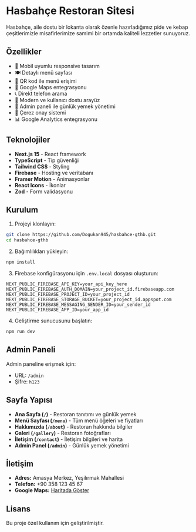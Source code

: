 # Hasbahçe Restoran Sitesi

Hasbahçe, aile dostu bir lokanta olarak özenle hazırladığımız pide ve kebap çeşitlerimizle misafirlerimize samimi bir ortamda kaliteli lezzetler sunuyoruz.

## Özellikler

- 📱 Mobil uyumlu responsive tasarım
- 🍽️ Detaylı menü sayfası
- 📱 QR kod ile menü erişimi
- 📍 Google Maps entegrasyonu
- 📞 Direkt telefon arama
- 🎨 Modern ve kullanıcı dostu arayüz
- 🔐 Admin paneli ile günlük yemek yönetimi
- 🍪 Çerez onay sistemi
- 📊 Google Analytics entegrasyonu

## Teknolojiler

- **Next.js 15** - React framework
- **TypeScript** - Tip güvenliği
- **Tailwind CSS** - Styling
- **Firebase** - Hosting ve veritabanı
- **Framer Motion** - Animasyonlar
- **React Icons** - İkonlar
- **Zod** - Form validasyonu

## Kurulum

1. Projeyi klonlayın:
```bash
git clone https://github.com/Dogukan945/hasbahce-gthb.git
cd hasbahce-gthb
```

2. Bağımlılıkları yükleyin:
```bash
npm install
```

3. Firebase konfigürasyonu için `.env.local` dosyası oluşturun:
```env
NEXT_PUBLIC_FIREBASE_API_KEY=your_api_key_here
NEXT_PUBLIC_FIREBASE_AUTH_DOMAIN=your_project_id.firebaseapp.com
NEXT_PUBLIC_FIREBASE_PROJECT_ID=your_project_id
NEXT_PUBLIC_FIREBASE_STORAGE_BUCKET=your_project_id.appspot.com
NEXT_PUBLIC_FIREBASE_MESSAGING_SENDER_ID=your_sender_id
NEXT_PUBLIC_FIREBASE_APP_ID=your_app_id
```

4. Geliştirme sunucusunu başlatın:
```bash
npm run dev
```

## Admin Paneli

Admin paneline erişmek için:
- URL: `/admin`
- Şifre: `h123`

## Sayfa Yapısı

- **Ana Sayfa (`/`)** - Restoran tanıtımı ve günlük yemek
- **Menü Sayfası (`/menu`)** - Tüm menü öğeleri ve fiyatları
- **Hakkımızda (`/about`)** - Restoran hakkında bilgiler
- **Galeri (`/gallery`)** - Restoran fotoğrafları
- **İletişim (`/contact`)** - İletişim bilgileri ve harita
- **Admin Panel (`/admin`)** - Günlük yemek yönetimi

## İletişim

- **Adres:** Amasya Merkez, Yeşilırmak Mahallesi
- **Telefon:** +90 358 123 45 67
- **Google Maps:** [Haritada Göster](https://maps.google.com/?q=Hasbahçe+Restoran+Amasya)

## Lisans

Bu proje özel kullanım için geliştirilmiştir.

